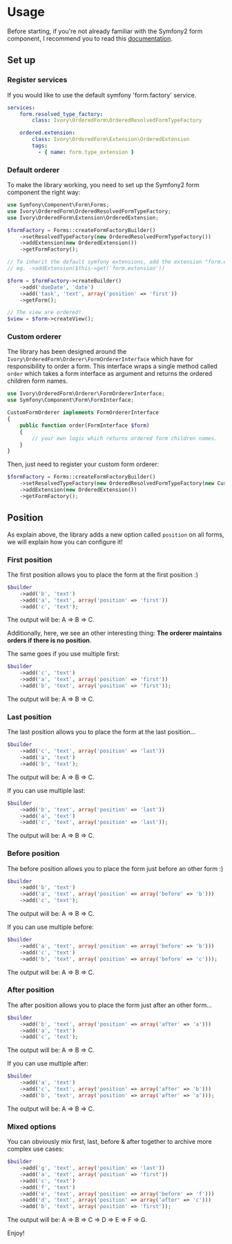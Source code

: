 # Usage

Before starting, if you're not already familiar with the Symfony2 form component, I recommend you to read this
[documentation](http://symfony.com/doc/current/components/form/introduction.html).

## Set up

### Register services

If you would like to use the default symfony 'form.factory' service. 

``` yaml
services:
    form.resolved_type_factory:
        class: Ivory\OrderedForm\OrderedResolvedFormTypeFactory

    ordered.extension:
        class: Ivory\OrderedForm\Extension\OrderedExtension
        tags:
          - { name: form.type_extension }
```


### Default orderer

To make the library working, you need to set up the Symfony2 form component the right way:

``` php
use Symfony\Component\Form\Forms;
use Ivory\OrderedForm\OrderedResolvedFormTypeFactory;
use Ivory\OrderedForm\Extension\OrderedExtension;

$formFactory = Forms::createFormFactoryBuilder()
    ->setResolvedTypeFactory(new OrderedResolvedFormTypeFactory())
    ->addExtension(new OrderedExtension())
    ->getFormFactory();

// To inherit the default symfony extensions, add the extension "form.extension"
// eg. ->addExtension($this->get('form.extension'))

$form = $formFactory->createBuilder()
    ->add('dueDate', 'date')
    ->add('task', 'text', array('position' => 'first'))
    ->getForm();

// The view are ordered!
$view = $form->createView();
```

### Custom orderer

The library has been designed around the `Ivory\OrderedForm\Orderer\FormOrdererInterface` which have for responsibility
to order a form. This interface wraps a single method called `order` which takes a form interface as argument and
returns the ordered children form names.

``` php
use Ivory\OrderedForm\Orderer\FormOrdererInterface;
use Symfony\Component\Form\FormInterface;

CustomFormOrderer implements FormOrdererInterface
{
    public function order(FormInterface $form)
    {
        // your own logic which returns ordered form children names.
    }
}
```

Then, just need to register your custom form orderer:

``` php
$formFactory = Forms::createFormFactoryBuilder()
    ->setResolvedTypeFactory(new OrderedResolvedFormTypeFactory(new CustomFormOrderer()))
    ->addExtension(new OrderedExtension())
    ->getFormFactory();
```

## Position

As explain above, the library adds a new option called `position` on all forms, we will explain how you can
configure it!

### First position

The first position allows you to place the form at the first position :)

``` php
$builder
    ->add('b', 'text')
    ->add('a', 'text', array('position' => 'first'))
    ->add('c', 'text');
```

The output will be: A => B => C.

Additionally, here, we see an other interesting thing: **The orderer maintains orders if there is no position**.

The same goes if you use multiple first:

``` php
$builder
    ->add('c', 'text')
    ->add('a', 'text', array('position' => 'first'))
    ->add('b', 'text', array('position' => 'first'));
```

The output will be: A => B => C.

### Last position

The last position allows you to place the form at the last position...

``` php
$builder
    ->add('c', 'text', array('position' => 'last'))
    ->add('a', 'text')
    ->add('b', 'text');
```

The output will be: A => B => C.

If you can use multiple last:

``` php
$builder
    ->add('b', 'text', array('position' => 'last'))
    ->add('a', 'text')
    ->add('c', 'text', array('position' => 'last'));
```

The output will be: A => B => C.

### Before position

The before position allows you to place the form just before an other form :)

``` php
$builder
    ->add('b', 'text')
    ->add('a', 'text', array('position' => array('before' => 'b')))
    ->add('c', 'text');
```

The output will be: A => B => C.

If you can use multiple before:

``` php
$builder
    ->add('a', 'text', array('position' => array('before' => 'b')))
    ->add('c', 'text')
    ->add('b', 'text', array('position' => array('before' => 'c')));
```

The output will be: A => B => C.

### After position

The after position allows you to place the form just after an other form...

``` php
$builder
    ->add('b', 'text', array('position' => array('after' => 'a')))
    ->add('a', 'text')
    ->add('c', 'text');
```

The output will be: A => B => C.

If you can use multiple after:

``` php
$builder
    ->add('a', 'text')
    ->add('c', 'text', array('position' => array('after' => 'b')))
    ->add('b', 'text', array('position' => array('after' => 'a')));
```

The output will be: A => B => C.

### Mixed options

You can obviously mix first, last, before & after together to archive more complex use cases:

``` php
$builder
    ->add('g', 'text', array('position' => 'last'))
    ->add('a', 'text', array('position' => 'first'))
    ->add('c', 'text')
    ->add('f', 'text')
    ->add('e', 'text', array('position' => array('before' => 'f')))
    ->add('d', 'text', array('position' => array('after' => 'c')))
    ->add('b', 'text', array('position' => 'first'));
```

The output will be: A => B => C => D => E => F => G.

Enjoy!
